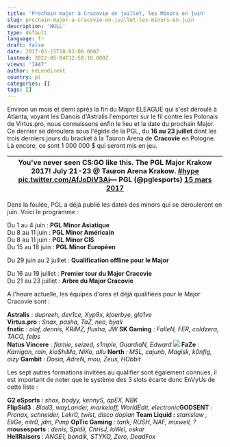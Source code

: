 ```yaml
---
title: 'Prochain major à Cracovie en juillet, les Minors en juin'
slug: prochain-major-a-cracovie-en-juillet-les-minors-en-juin
description: 'NULL'
type: default
language: fr
draft: false
date: 2017-03-15T18:03:00.000Z
lastmod: 2022-05-04T12:50:18.000Z
views: '1447'
author: neLendirekt
country: pl
categories: []
tags: []
---
```

Environ un mois et demi après la fin du Major ELEAGUE qui s'est déroulé à Atlanta, voyant les Danois d'Astralis l'emporter sur le fil contre les Polonais de Virtus.pro, nous connaissons enfin le lieu et la date du prochain Major. Ce dernier se déroulera sous l'égide de la PGL, du **16 au 23 juillet** dont les trois derniers jours du bracket à la Tauron Arena de **Cracovie** en Pologne. Là encore, ce sont 1 000 000 $ qui seront mis en jeu.

| You've never seen CS:GO like this. The PGL Major Krakow 2017! July 21-23 @ Tauron Arena Krakow. [#hype](https://twitter.com/hashtag/hype?src=hash) [pic.twitter.com/AfJoDiV3Ai](https://t.co/AfJoDiV3Ai)— PGL (@pglesports) [15 mars 2017](https://twitter.com/pglesports/status/842065913616728065) |
| ---------------------------------------------------------------------------------------------------------------------------------------------------------------------------------------------------------------------------------------------------------------------------------------------------- |

  
Dans la foulée, PGL a déjà publié les dates des minors qui se dérouleront en juin. Voici le programme :

Du 1 au 4 juin : **PGL Minor Asiatique**  
Du 8 au 11 juin : **PGL Minor Américain**  
Du 8 au 11 juin : **PGL Minor CIS**  
Du 15 au 18 juin : **PGL Minor Européen**  
  
Du 29 juin au 2 juillet : **Qualification offline pour le Major**  
  
Du 16 au 19 juillet : **Premier tour du Major Cracovie**  
Du 21 au 23 juillet : **Arbre du Major Cracovie**

A l'heure actuelle, les équipes d'ores et déjà qualifiées pour le Major Cracovie sont :

**Astralis** : _dupreeh, dev1ce, Xyp9x, kjaerbye, gla1ve_  
**Virtus.pro** : _Snax, pasha, TaZ, neo, byali_  
**fnatic** : _olof, dennis, KRiMZ, flusha, JW_ 
**SK Gaming** _: FalleN, FER, coldzera, TACO, felps_  
**Natus Vincere** : _flamie, seized, s1mple, GuardiaN, Edward_ 
**![](/storage/countries/flag/europe_flag_580d21b984714.gif) FaZe** _: Karrigan, rain, kioShiMa, NiKo, allu_ 
**North** _: MSL, cajunb, Magisk, k0nfig, aizy_ 
**Gambit** _: Dosia, AdreN, mou, Zeus, HObbit_ 

Les sept autres formations invitées au qualifier sont également connues, il est important de noter que le système des 3 slots écarte donc EnVyUs de cette liste :

**G2 eSports _:_** _shox, bodyy, kennyS, apEX, NBK_  
**FlipSid3** : _Blad3, wayLander, markeloff, WorldEdit, electronic_**GODSENT** _: Pronax, schneider, Lekr0, twist, disco doplan_ 
**Team Liquid :** _stanislaw_ _, EliGe, nitr0, jdm, Pimp_ 
**OpTic Gaming** _: tarik, RUSH, NAF, mixwell, ?_  
**mousesports** : _denis, Spidii, ChrisJ, loWel, oskar_  
**HellRaisers** : _ANGE1, bondik, STYKO, Zero, DeadFox_
